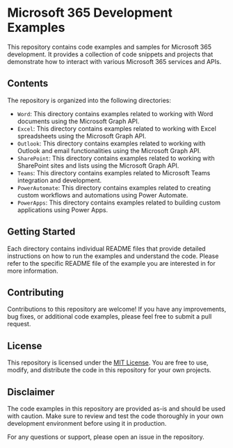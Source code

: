 # Microsoft 365 Development Examples

This repository contains code examples and samples for Microsoft 365 development. It provides a collection of code snippets and projects that demonstrate how to interact with various Microsoft 365 services and APIs.

## Contents

The repository is organized into the following directories:

- `Word`: This directory contains examples related to working with Word documents using the Microsoft Graph API.
- `Excel`: This directory contains examples related to working with Excel spreadsheets using the Microsoft Graph API.
- `Outlook`: This directory contains examples related to working with Outlook and email functionalities using the Microsoft Graph API.
- `SharePoint`: This directory contains examples related to working with SharePoint sites and lists using the Microsoft Graph API.
- `Teams`: This directory contains examples related to Microsoft Teams integration and development.
- `PowerAutomate`: This directory contains examples related to creating custom workflows and automations using Power Automate.
- `PowerApps`: This directory contains examples related to building custom applications using Power Apps.

## Getting Started

Each directory contains individual README files that provide detailed instructions on how to run the examples and understand the code. Please refer to the specific README file of the example you are interested in for more information.

## Contributing

Contributions to this repository are welcome! If you have any improvements, bug fixes, or additional code examples, please feel free to submit a pull request.

## License

This repository is licensed under the [MIT License](LICENSE). You are free to use, modify, and distribute the code in this repository for your own projects.

## Disclaimer

The code examples in this repository are provided as-is and should be used with caution. Make sure to review and test the code thoroughly in your own development environment before using it in production.

For any questions or support, please open an issue in the repository.

